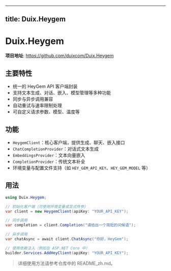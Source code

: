 
---
title: Duix.Heygem
---


# Duix.Heygem

**项目地址**: https://github.com/duixcom/Duix.Heygem

## 主要特性
- 统一的 HeyGem API 客户端封装
- 支持文本生成、对话、嵌入、模型管理等多种功能
- 同步与异步调用兼容
- 自动重试与速率限制处理
- 可自定义请求参数、模型、温度等

## 功能
- `HeygemClient`：核心客户端，提供生成、聊天、嵌入接口
- `ChatCompletionProvider`：对话式文本生成
- `EmbeddingsProvider`：文本向量嵌入
- `CompletionProvider`：传统文本补全
- 环境变量与配置文件支持（如 `HEY_GEM_API_KEY`、`HEY_GEM_MODEL` 等）

## 用法

```csharp
using Duix.Heygem;

// 初始化客户端（可使用环境变量或显式传参）
var client = new HeygemClient(apiKey: "YOUR_API_KEY");

// 同步调用
var completion = client.Completion("请给出一个简短的问候语");

// 异步调用
var chatAsync = await client.ChatAsync("你好，HeyGem");

// 使用依赖注入（例如在 ASP.NET Core 中）
builder.Services.AddHeyClient(apiKey: "YOUR_API_KEY");
```

> 详细使用方法请参考仓库中的 README_zh.md。
